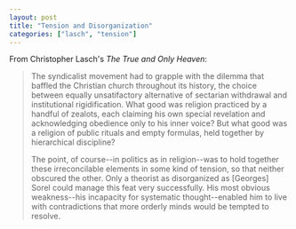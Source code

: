 ```yaml
---
layout: post
title: "Tension and Disorganization"
categories: ["lasch", "tension"]
---
```

From Christopher Lasch's *The True and Only Heaven*:

> The syndicalist movement had to grapple with the dilemma that baffled the Christian church throughout its history, the choice between equally unsatifactory alternative of sectarian withdrawal and institutional rigidification.  What good was religion practiced by a handful of zealots, each claiming his own special revelation and acknowledging obedience only to his inner voice?  But what good was a religion of public rituals and empty formulas, held together by hierarchical discipline?
> 
> The point, of course--in politics as in religion--was to hold together these irreconcilable elements in some kind of tension, so that neither obscured the other.  Only a theorist as disorganized as [Georges] Sorel could manage this feat very successfully.  His most obvious weakness--his incapacity for systematic thought--enabled him to live with contradictions that more orderly minds would be tempted to resolve.
